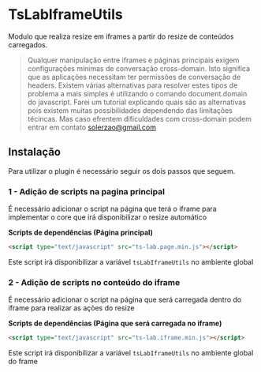 # TsLabIframeUtils
Modulo que realiza resize em iframes a partir do resize de conteúdos carregados.

> Qualquer manipulação entre iframes e páginas principais exigem configurações mínimas de conversação cross-domain. Isto significa que as aplicações necessitam ter permissões de conversação de headers. Existem várias alternativas para resolver estes tipos de problema a mais simples é utilizando o comando document.domain do javascript. Farei um tutorial explicando quais são as alternativas pois existem muitas possibilidades dependendo das limitações técincas. Mas caso efrentem dificuldades com cross-domain podem entrar em contato solerzao@gmail.com

## Instalação
Para utilizar o plugin é necessário seguir os dois passos que seguem.

### 1 - Adição de scripts na pagina principal
É necessário adicionar o script na página que terá o iframe para implementar o core que irá disponibilizar o resize automático

**Scripts de dependências (Página principal)**

```html
<script type="text/javascript" src="ts-lab.page.min.js"></script>
```

Este script irá disponibilizar a variável `tsLabIframeUtils` no ambiente global

### 2 - Adição de scripts no conteúdo do iframe
É necessário adicionar o script na página que será carregada dentro do iframe para realizar as ações do resize

**Scripts de dependências (Página que será carregada no iframe)**

```html
<script type="text/javascript" src="ts-lab.iframe.min.js"></script>
```

Este script irá disponibilizar a variável `tsLabIframeUtils` no ambiente global do frame